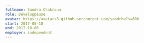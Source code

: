 ```yaml
---
fullname: Sandra Chakroun 
role: Développeuse
avatar: https://avatars3.githubusercontent.com/sandcha?s=600
start: 2017-05-10 
end: 2017-10-06 
employer: independent
---
```

